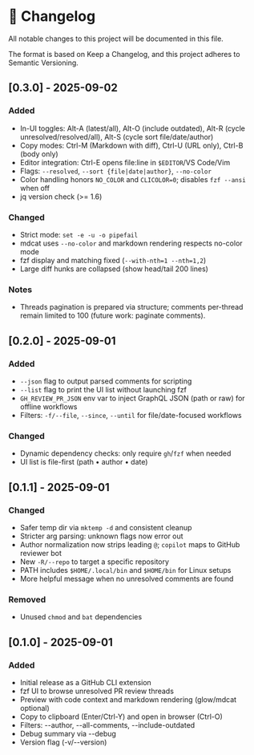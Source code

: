 # 📝 Changelog

All notable changes to this project will be documented in this file.

The format is based on Keep a Changelog, and this project adheres to Semantic Versioning.

## [0.3.0] - 2025-09-02

### Added

- In-UI toggles: Alt-A (latest/all), Alt-O (include outdated), Alt-R (cycle unresolved/resolved/all), Alt-S (cycle sort file/date/author)
- Copy modes: Ctrl-M (Markdown with diff), Ctrl-U (URL only), Ctrl-B (body only)
- Editor integration: Ctrl-E opens file:line in `$EDITOR`/VS Code/Vim
- Flags: `--resolved`, `--sort {file|date|author}`, `--no-color`
- Color handling honors `NO_COLOR` and `CLICOLOR=0`; disables `fzf --ansi` when off
- jq version check (>= 1.6)

### Changed

- Strict mode: `set -e -u -o pipefail`
- mdcat uses `--no-color` and markdown rendering respects no-color mode
- fzf display and matching fixed (`--with-nth=1 --nth=1,2`)
- Large diff hunks are collapsed (show head/tail 200 lines)

### Notes

- Threads pagination is prepared via structure; comments per-thread remain limited to 100 (future work: paginate comments).

## [0.2.0] - 2025-09-01

### Added

- `--json` flag to output parsed comments for scripting
- `--list` flag to print the UI list without launching fzf
- `GH_REVIEW_PR_JSON` env var to inject GraphQL JSON (path or raw) for offline workflows
- Filters: `-f/--file`, `--since`, `--until` for file/date-focused workflows

### Changed

- Dynamic dependency checks: only require `gh`/`fzf` when needed
- UI list is file-first (path • author • date)

## [0.1.1] - 2025-09-01

### Changed

- Safer temp dir via `mktemp -d` and consistent cleanup
- Stricter arg parsing: unknown flags now error out
- Author normalization now strips leading `@`; `copilot` maps to GitHub reviewer bot
- New `-R/--repo` to target a specific repository
- PATH includes `$HOME/.local/bin` and `$HOME/bin` for Linux setups
- More helpful message when no unresolved comments are found

### Removed

- Unused `chmod` and `bat` dependencies

## [0.1.0] - 2025-09-01

### Added

- Initial release as a GitHub CLI extension
- fzf UI to browse unresolved PR review threads
- Preview with code context and markdown rendering (glow/mdcat optional)
- Copy to clipboard (Enter/Ctrl-Y) and open in browser (Ctrl-O)
- Filters: --author, --all-comments, --include-outdated
- Debug summary via --debug
- Version flag (-v/--version)
